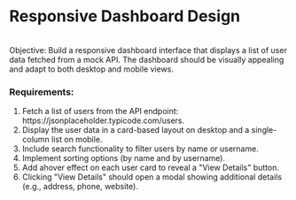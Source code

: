 <h1>Responsive Dashboard Design</h1>
<br>
 Objective: Build a responsive dashboard interface that displays a list of user data fetched from a mock API. The dashboard should be visually appealing and adapt to both desktop and mobile views.
 <br>
 <h3>Requirements:</h3>
 <ol>
 <li>Fetch a list of users from the API endpoint: <a>https://jsonplaceholder.typicode.com/users</a>.</li>
 <li>Display the user data in a card-based layout on desktop and a single-column list on mobile.</li>
 <li>Include search functionality to filter users by name or username.</li>
 <li>Implement sorting options (by name and by username).</li>
 <li>Add ahover effect on each user card to reveal a "View Details" button.</li>
 <li>Clicking "View Details" should open a modal showing additional details (e.g., address,
 phone, website).</li>
 </ol>
 